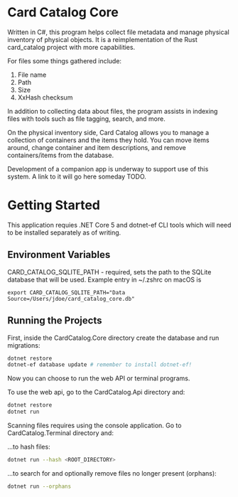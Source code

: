# Card Catalog Core

Written in C#, this program helps collect file metadata and manage physical
inventory of physical objects. It is a reimplementation of the Rust card_catalog
project with more capabilities.

For files some things gathered include:

1. File name
2. Path
3. Size
4. XxHash checksum

In addition to collecting data about files, the program assists in indexing
files with tools such as file tagging, search, and more.

On the physical inventory side, Card Catalog allows you to manage a collection
of containers and the items they hold. You can move items around, change
container and item descriptions, and remove containers/items from the database.

Development of a companion app is underway to support use of this system. A link
to it will go here someday TODO.

# Getting Started

This application requies .NET Core 5 and dotnet-ef CLI tools which will need to
be installed separately as of writing.

## Environment Variables

CARD_CATALOG_SQLITE_PATH - required, sets the path to the SQLite database that
will be used. Example entry in ~/.zshrc on macOS is

`export CARD_CATALOG_SQLITE_PATH="Data Source=/Users/jdoe/card_catalog_core.db"`

## Running the Projects

First, inside the CardCatalog.Core directory create the database and run
migrations:

``` bash
dotnet restore
dotnet-ef database update # remember to install dotnet-ef!
```

Now you can choose to run the web API or terminal programs.

To use the web api, go to the CardCatalog.Api directory and:

``` bash
dotnet restore
dotnet run
```

Scanning files requires using the console application. Go to
CardCatalog.Terminal directory and:

...to hash files:

``` bash
dotnet run --hash <ROOT_DIRECTORY>
```

...to search for and optionally remove files no longer present (orphans):

``` bash
dotnet run --orphans
```